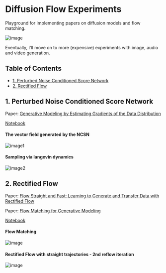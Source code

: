 # Diffusion Flow Experiments

Playground for implementing papers on diffusion models and flow matching.

<!-- ![CFM Loss](https://latex.codecogs.com/png.image?\dpi{400}\bg_white\displaystyle%20\mathcal{L}_{\mathrm{CFM}}(\theta)%20=%20\mathbb{E}_{t,%20q(x_1),%20p(x_0)}%20\big\lVert%20v_t(\psi_t(x_0))%20-%20\frac{d}{dt}\psi_t(x_0)\big\rVert^2) -->

![image](https://github.com/user-attachments/assets/b3c66b94-8fa3-4307-a78f-c6327f738f9a)


Eventually, I'll move on to more (expensive) experiments with image, audio and video generation.


## Table of Contents

- [1. Perturbed Noise Conditioned Score Network](#1-perturbed-noise-conditioned-score-network)
- [2. Rectified Flow](#2-rectified-flow)



## 1. Perturbed Noise Conditioned Score Network


Paper: [Generative Modeling by Estimating Gradients of the Data Distribution](https://arxiv.org/abs/1907.05600)

[Notebook](https://github.com/avramdj/diffy/blob/main/src/1_perturbed_ncsn.ipynb)


#### The vector field generated by the NCSN

![image1](https://github.com/user-attachments/assets/5affd982-6646-48cb-bd39-88714be8a80e)

#### Sampling via langevin dynamics

![image2](https://github.com/user-attachments/assets/ea38069a-4457-4d7e-8b23-97f1e08f143f)



## 2. Rectified Flow


Paper: [Flow Straight and Fast: Learning to Generate and Transfer Data with Rectified Flow](https://arxiv.org/abs/2209.03003)

Paper: [Flow Matching for Generative Modeling](https://arxiv.org/abs/2210.02747)

[Notebook](https://github.com/avramdj/diffy/blob/main/src/2_rectified_flow.ipynb)


#### Flow Matching

![image](https://github.com/user-attachments/assets/58db0571-dc33-40d5-a884-621d92066164)

#### Rectified Flow with straight trajectories - 2nd reflow iteration

![image](https://github.com/user-attachments/assets/89ef9310-7efa-4280-a4b0-acb98508e1a5)



